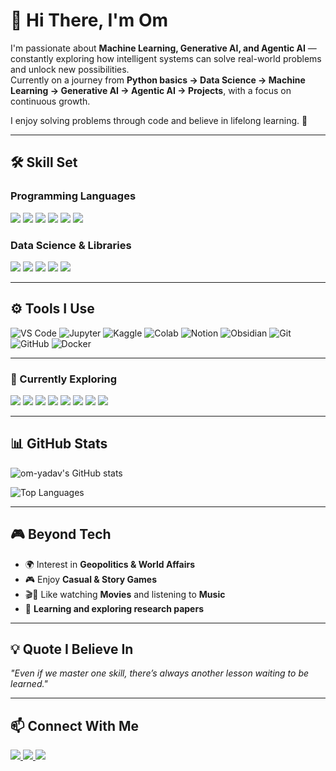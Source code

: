 # 👋 Hi There, I'm Om  

I'm passionate about **Machine Learning, Generative AI, and Agentic AI** — constantly exploring how intelligent systems can solve real-world problems and unlock new possibilities.  
Currently on a journey from **Python basics → Data Science → Machine Learning → Generative AI → Agentic AI → Projects**, with a focus on continuous growth.  

I enjoy solving problems through code and believe in lifelong learning. 🌱

---

## 🛠️ Skill Set  

### Programming Languages  
<p align="left">
  <img src="https://img.shields.io/badge/Python-3776AB?style=for-the-badge&logo=python&logoColor=white" />
  <img src="https://img.shields.io/badge/C-00599C?style=for-the-badge&logo=c&logoColor=white" />
  <img src="https://img.shields.io/badge/C++-00599C?style=for-the-badge&logo=cplusplus&logoColor=white" />
  <img src="https://img.shields.io/badge/SQL-336791?style=for-the-badge&logo=postgresql&logoColor=white" />
  <img src="https://img.shields.io/badge/HTML5-E34F26?style=for-the-badge&logo=html5&logoColor=white" />
  <img src="https://img.shields.io/badge/CSS3-1572B6?style=for-the-badge&logo=css3&logoColor=white" />
</p>

### Data Science & Libraries  
<p align="left">
  <img src="https://img.shields.io/badge/NumPy-013243?style=for-the-badge&logo=numpy&logoColor=white" />
  <img src="https://img.shields.io/badge/Pandas-150458?style=for-the-badge&logo=pandas&logoColor=white" />
  <img src="https://img.shields.io/badge/Matplotlib-11557c?style=for-the-badge&logo=matplotlib&logoColor=white" />
  <img src="https://img.shields.io/badge/Seaborn-4C8CBF?style=for-the-badge&logo=python&logoColor=white" />
  <img src="https://img.shields.io/badge/SciPy-8CAAE6?style=for-the-badge&logo=scipy&logoColor=white" />
</p>

---

## ⚙️ Tools I Use  

<p align="left">
  
![VS Code](https://img.shields.io/badge/VS%20Code-0078d7?style=for-the-badge&logo=visualstudiocode&logoColor=white) 
![Jupyter](https://img.shields.io/badge/Jupyter-F37626?style=for-the-badge&logo=jupyter&logoColor=white) 
![Kaggle](https://img.shields.io/badge/Kaggle-20BEFF?style=for-the-badge&logo=kaggle&logoColor=white) 
![Colab](https://img.shields.io/badge/Colab-F9AB00?style=for-the-badge&logo=googlecolab&logoColor=white) 
![Notion](https://img.shields.io/badge/Notion-000000?style=for-the-badge&logo=notion&logoColor=white) 
![Obsidian](https://img.shields.io/badge/Obsidian-483699?style=for-the-badge&logo=obsidian&logoColor=white)
![Git](https://img.shields.io/badge/Git-F05032?style=for-the-badge&logo=git&logoColor=white) 
![GitHub](https://img.shields.io/badge/GitHub-181717?style=for-the-badge&logo=github&logoColor=white) 
![Docker](https://img.shields.io/badge/Docker-2496ED?style=for-the-badge&logo=docker&logoColor=white)

</p>

---

### 🚀 Currently Exploring  
<p align="left">
  <img src="https://img.shields.io/badge/PyTorch-EE4C2C?style=for-the-badge&logo=pytorch&logoColor=white" />
  <img src="https://img.shields.io/badge/Scikit--learn-F7931E?style=for-the-badge&logo=scikit-learn&logoColor=white" />
  <img src="https://img.shields.io/badge/TensorFlow-FF6F00?style=for-the-badge&logo=tensorflow&logoColor=white" />
  <img src="https://img.shields.io/badge/Django-092E20?style=for-the-badge&logo=django&logoColor=white" />
  <img src="https://img.shields.io/badge/Flask-000000?style=for-the-badge&logo=flask&logoColor=white" />
  <img src="https://img.shields.io/badge/FastAPI-009688?style=for-the-badge&logo=fastapi&logoColor=white" />
  <img src="https://img.shields.io/badge/LangChain-00FFFF?style=for-the-badge&logoColor=black" />
  <img src="https://img.shields.io/badge/HuggingFace-FFB000?style=for-the-badge&logo=huggingface&logoColor=white" />
</p>

---

## 📊 GitHub Stats  

![om-yadav's GitHub stats](https://github-readme-stats.vercel.app/api?username=omyadav-ml&show_icons=true&theme=tokyonight)

![Top Languages](https://github-readme-stats.vercel.app/api/top-langs/?username=omyadav-ml&layout=compact&theme=tokyonight)


---

## 🎮 Beyond Tech  
- 🌍 Interest in **Geopolitics & World Affairs**  
- 🎮 Enjoy **Casual & Story Games**  
- 🎬🎵 Like watching **Movies** and listening to **Music**  
- 📖 **Learning and exploring research papers**

---

## 💡 Quote I Believe In  

*"Even if we master one skill, there’s always another lesson waiting to be learned."*  

---

## 📫 Connect With Me  
<p align="left">
  <a href="https://www.linkedin.com/in/om-yadav-in/" target="_blank">
    <img src="https://img.shields.io/badge/LinkedIn-0A66C2?style=for-the-badge&logo=linkedin&logoColor=white" />
  </a>
  <a href="mailto:om.v90821@gmail.com" target="_blank">
    <img src="https://img.shields.io/badge/Email-D14836?style=for-the-badge&logo=gmail&logoColor=white" />
  </a>
  <a href="https://www.kaggle.com/omonkaggle" target="_blank">
    <img src="https://img.shields.io/badge/Kaggle-20BEFF?style=for-the-badge&logo=kaggle&logoColor=white" />
  </a>
</p>
